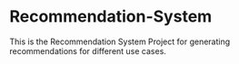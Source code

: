 # Recommendation-System
This is the Recommendation System Project for generating recommendations for different use cases.
